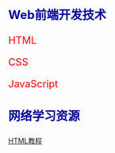 <html>
 <head>
  <title>Web前端开发技术初步应用</title>
  <style type="text/css">
          p{font-size:20px;color:red;}
          h3{font-size:24px;font-weight:bolder;color:#000099;}
  </style>
  </head>
  <body>
   <h3>Web前端开发技术</h3>
   <p>HTML</p>
   <p>CSS</p>
   <p>JavaScript</p>
   <h3>网络学习资源</h3>
   <a href="http://www.w3school.com.cn/html/">HTML教程</a>
 <script type="text/javascript">alert("Web前端开发工程师就业前景好、待遇高！");
         </script>
  </body>
</html>
